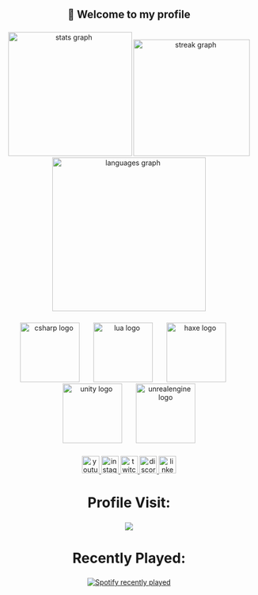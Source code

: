 <h2 align="center">👋 Welcome to my profile</h2>

###

<div align="center">
  <img src="https://github-readme-stats.vercel.app/api?username=XeldarAlz&hide_title=false&hide_rank=false&show_icons=true&include_all_commits=true&count_private=true&disable_animations=false&theme=dracula&locale=en&hide_border=false" height="250" alt="stats graph"  />
  <img src="https://streak-stats.demolab.com?user=XeldarAlz&locale=en&mode=daily&theme=dracula&hide_border=false&border_radius=5" height="235" alt="streak graph"  />
  <img src="https://github-readme-stats.vercel.app/api/top-langs?username=XeldarAlz&locale=en&hide_title=false&layout=compact&card_width=320&langs_count=6&theme=dracula&hide_border=false" height="310" alt="languages graph"  />
</div>

###

<div align="center">
  <img src="https://cdn.jsdelivr.net/gh/devicons/devicon/icons/csharp/csharp-original.svg" height="120" alt="csharp logo"  />
  <img width="20" />
  <img src="https://cdn.jsdelivr.net/gh/devicons/devicon/icons/lua/lua-original.svg" height="120" alt="lua logo"  />
  <img width="20" />
  <img src="https://cdn.jsdelivr.net/gh/devicons/devicon/icons/haxe/haxe-original.svg" height="120" alt="haxe logo"  />
  <img width="20" />
  <img src="https://cdn.jsdelivr.net/gh/devicons/devicon/icons/unity/unity-original.svg" height="120" alt="unity logo"  />
  <img width="20" />
  <img src="https://cdn.jsdelivr.net/gh/devicons/devicon/icons/unrealengine/unrealengine-original.svg" height="120" alt="unrealengine logo"  />
</div>

###

<div align="center">
  <a href="https://www.youtube.com/channel/UCZwD0e_WviWUhMfH2ai_70A?sub_confirmation=1?sub_confirmation=1" target="_blank">
    <img src="https://img.shields.io/static/v1?message=Youtube&logo=youtube&label=&color=FF0000&logoColor=white&labelColor=&style=for-the-badge" height="35" alt="youtube logo"  />
  </a>
  <a href="https://www.instagram.com/xeldaralz/" target="_blank">
    <img src="https://img.shields.io/static/v1?message=Instagram&logo=instagram&label=&color=E4405F&logoColor=white&labelColor=&style=for-the-badge" height="35" alt="instagram logo"  />
  </a>
  <a href="https://www.twitch.tv/xeldaralz" target="_blank">
    <img src="https://img.shields.io/static/v1?message=Twitch&logo=twitch&label=&color=9146FF&logoColor=white&labelColor=&style=for-the-badge" height="35" alt="twitch logo"  />
  </a>
  <a href="xeldaralz" target="_blank">
    <img src="https://img.shields.io/static/v1?message=Discord&logo=discord&label=&color=7289DA&logoColor=white&labelColor=&style=for-the-badge" height="35" alt="discord logo"  />
  </a>
  <a href="https://www.linkedin.com/in/serdar-al/" target="_blank">
    <img src="https://img.shields.io/static/v1?message=LinkedIn&logo=linkedin&label=&color=0077B5&logoColor=white&labelColor=&style=for-the-badge" height="35" alt="linkedin logo"  />
  </a>
</div>

###

<h1 align="center">Profile Visit:</h1>

###

<div align="center">
  <img src="https://profile-counter.glitch.me/XeldarAlz/count.svg?"  />
</div>

###

<h1 align="center">Recently Played:</h1>

###

<div align="center">
  <a href="https://open.spotify.com/user/11128421866">
   <img src="https://spotify-recently-played-readme.vercel.app/api?user=11128421866&count=10&width=600" alt="Spotify recently played" />
  </a>
</div>

###
